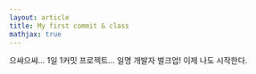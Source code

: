 ```yaml
---
layout: article
title: My first commit & class
mathjax: true
---
```


으쌰으쌰...
1일 1커밋 프로젝트...
일명 개발자 벌크업! 
이제 나도 시작한다.

